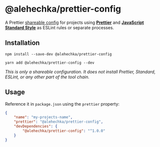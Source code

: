 # @alehechka/prettier-config

A Prettier [shareable config](https://prettier.io/docs/en/configuration.html#sharing-configurations)
for projects using **[Prettier](https://prettier.io/)** and
**[JavaScript Standard Style](https://standardjs.com/)** as ESLint rules or
separate processes.

## Installation

```
npm install --save-dev @alehechka/prettier-config
```

```
yarn add @alehechka/prettier-config --dev
```

_This is only a shareable configuration. It does not install Prettier, Standard,
ESLint, or any other part of the tool chain._

## Usage

Reference it in `package.json` using the `prettier` property:

```json
{
	"name": "my-projects-name",
	"prettier": "@alehechka/prettier-config",
	"devDependencies": {
		"@alehechka/prettier-config": "^1.0.0"
	}
}
```
